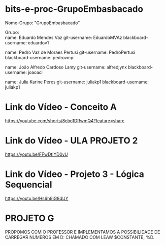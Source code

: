 # bits-e-proc-GrupoEmbasbacado
Nome-Grupo: "GrupoEmbasbacado"

Grupo: <br>
  name: Eduardo Mendes Vaz
  git-username: EduardoMVAz
  blackboard-username: eduardov1

  name: Pedro Vaz de Moraes Pertusi
  git-username: PedroPertusi
  blackboard-username: pedrovmp
 
  name: João Alfredo Cardoso Lamy
  git-username: alfredjynx
  blackboard-username: joaoacl
  
  name: Julia Karine Peres
  git-username: juliakp1
  blackboard-username: juliakp1
  
  # Link do Vídeo - Conceito A <br>
  https://youtube.com/shorts/8cbo1DRwmQ4?feature=share
  
  # Link do Vídeo - ULA PROJETO 2 <br>
  https://youtu.be/FFwDtIYD0vU
  
  # Link do Vídeo - Projeto 3 - Lógica Sequencial <br>
  https://youtu.be/Hs6h9iG8dUY

  # PROJETO G
  PROPOMOS COM O PROFESSOR E IMPLEMENTAMOS A POSSIBILIDADE DE CARREGAR NUMEROS EM D: CHAMADO COM LEAW $CONSTANTE, %D.
